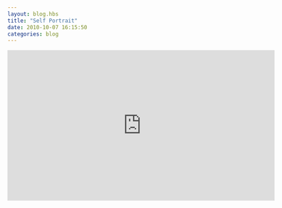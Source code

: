 ```yaml
---
layout: blog.hbs
title: "Self Portrait"
date: 2010-10-07 16:15:50
categories: blog
---
```


<iframe src="https://player.vimeo.com/video/15547641?byline=0&amp;title=0&amp;portrait=0&amp;color=ffd663" width="600" height="338" frameborder="0"> </iframe>
